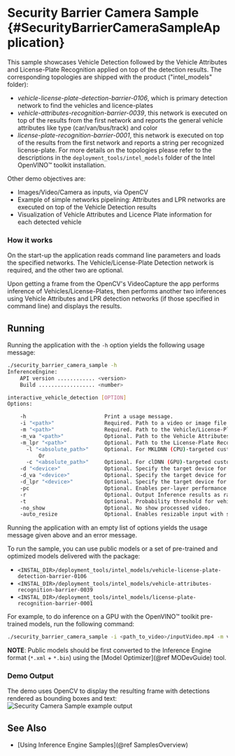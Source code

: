 # Security Barrier Camera Sample {#SecurityBarrierCameraSampleApplication}

This sample showcases Vehicle Detection followed by the Vehicle Attributes and License-Plate Recognition applied on top
of the detection results. The corresponding topologies are shipped with the product ("intel_models" folder):
* _vehicle-license-plate-detection-barrier-0106_, which is primary detection network to find the vehicles and licence-plates
* _vehicle-attributes-recognition-barrier-0039_, this network is executed on top of the results from the first network and
reports the general vehicle attributes like type (car/van/bus/track) and color
* _license-plate-recognition-barrier-0001_, this network is executed on top of the results from the first network
and reports a string per recognized license-plate.
For more details on the topologies please refer to the descriptions in the `deployment_tools/intel_models` folder of the Intel OpenVINO&trade; toolkit installation.

Other demo objectives are:
* Images/Video/Camera as inputs, via OpenCV
* Example of simple networks pipelining: Attributes and LPR networks are executed on top of the Vehicle Detection results
* Visualization of Vehicle Attributes and Licence Plate information for each detected vehicle


### How it works

On the start-up the application reads command line parameters and loads the specified networks. The Vehicle/License-Plate
Detection network is required, and the other two are optional.

Upon getting a frame from the OpenCV's VideoCapture the app performs inference of Vehicles/License-Plates, then performs
another two inferences using  Vehicle Attributes and LPR detection networks (if those specified in command line) and displays the results.

## Running

Running the application with the <code>-h</code> option yields the following usage message:
```sh
./security_barrier_camera_sample -h
InferenceEngine:
    API version ............ <version>
    Build .................. <number>

interactive_vehicle_detection [OPTION]
Options:

    -h                         Print a usage message.
    -i "<path>"                Required. Path to a video or image file. Default value is "cam" to work with camera.
    -m "<path>"                Required. Path to the Vehicle/License-Plate Detection model (.xml) file.
    -m_va "<path>"             Optional. Path to the Vehicle Attributes model (.xml) file.
    -m_lpr "<path>"            Optional. Path to the License-Plate Recognition model (.xml) file.
      -l "<absolute_path>"     Optional. For MKLDNN (CPU)-targeted custom layers, if any. Absolute path to a shared library with the kernels impl.
          Or
      -c "<absolute_path>"     Optional. For clDNN (GPU)-targeted custom kernels, if any. Absolute path to the xml file with the kernels desc.
    -d "<device>"              Optional. Specify the target device for Vehicle Detection (CPU, GPU, FPGA, MYRIAD, or HETERO).
    -d_va "<device>"           Optional. Specify the target device for Vehicle Attributes (CPU, GPU, FPGA, MYRIAD, or HETERO).
    -d_lpr "<device>"          Optional. Specify the target device for License Plate Recognition (CPU, GPU, FPGA, MYRIAD, or HETERO).
    -pc                        Optional. Enables per-layer performance statistics.
    -r                         Optional. Output Inference results as raw values.
    -t                         Optional. Probability threshold for vehicle/licence-plate detections.
    -no_show                   Optional. No show processed video.
    -auto_resize               Optional. Enables resizable input with support of ROI crop & auto resize.
```

Running the application with an empty list of options yields the usage message given above and an error message.

To run the sample, you can use public models or a set of pre-trained and optimized models delivered with the package:

* `<INSTAL_DIR>/deployment_tools/intel_models/vehicle-license-plate-detection-barrier-0106`
* `<INSTAL_DIR>/deployment_tools/intel_models/vehicle-attributes-recognition-barrier-0039`
* `<INSTAL_DIR>/deployment_tools/intel_models/license-plate-recognition-barrier-0001`

For example, to do inference on a GPU with the OpenVINO&trade; toolkit pre-trained models, run the following command:

```sh
./security_barrier_camera_sample -i <path_to_video>/inputVideo.mp4 -m vehicle-license-plate-detection-barrier-0106.xml -m_va vehicle-attributes-recognition-barrier-0039.xml -m_lpr license-plate-recognition-barrier-0001.xml -d GPU
```
**NOTE**: Public models should be first converted to the Inference Engine format (`*.xml` + `*.bin`) using the [Model Optimizer](@ref MODevGuide) tool.


### Demo Output

The demo uses OpenCV to display the resulting frame with detections rendered as bounding boxes and text:
![Security Camera Sample example output](example_sample_output.png)


## See Also
* [Using Inference Engine Samples](@ref SamplesOverview)

